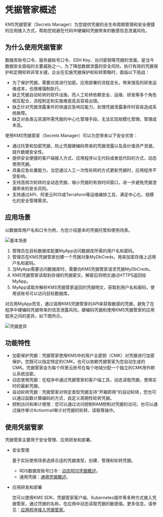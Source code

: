 # 凭据管家概述

KMS凭据管家（Secrets Manager）为您提供凭据的全生命周期管理和安全便捷的应用接入方式，帮助您规避在代码中硬编码凭据带来的敏感信息泄漏风险。

## 为什么使用凭据管家

数据库账号口令、服务器账号口令、SSH Key、访问密钥等凭据的泄漏，是当今数据安全面临的主要威胁之一。为了降低数据泄露的安全风险，执行有效的凭据保护和定期轮转非常关键。企业在实施凭据保护和轮转策略时，面临以下挑战：

-   为了保护凭据，需要对其进行加密。应用部署的流程变长，带来很高的研发运维成本，也很难强制执行。
-   缺乏凭据自动轮转的软件设施，而人工轮转依赖安全、运维、研发等多个角色相互配合，流程制定和实施难度高且容易出错。
-   缺乏针对凭据泄露事件的快速应急响应能力，处理凭据泄露事件时容易造成系统故障。
-   缺乏对各类云资源所需凭据的中心化管理手段，无法实现规模化管理，管理成本高。

使用KMS凭据管家（Secrets Manager）可以为您带来以下安全优势：

-   通过托管和加密凭据，防止凭据硬编码带来的凭据泄露以及高价值资产泄漏，提升数据安全性。
-   提供安全便捷的客户端接入方式，应用程序以无代码或者低代码的方式，动态使用凭据。
-   具备应急处置能力，当您通过人工一次性轮转的方式更新凭据时，应用程序不受影响。
-   支持高频次轮转的全动态凭据，缩小凭据的有效时间窗口，进一步避免凭据泄漏带来的安全风险。
-   支持通过API、阿里云ROS或Terraform等运维编排工具，满足中心化、规模化的安全管理需求。

## 应用场景

以数据库用户名和口令为例，为您介绍基本的凭据托管和使用场景。

![基本场景](https://static-aliyun-doc.oss-accelerate.aliyuncs.com/assets/img/zh-CN/2247656161/p254389.png)

1.  管理员在目标数据库配置MyApp访问数据库所需的用户名和密码。
2.  管理员在KMS凭据管家创建一个凭据对象MyDbCreds，用来加密存储上述用户名和密码。
3.  当MyApp需要访问数据库时，需要向KMS凭据管家请求凭据MyDbCreds。
4.  KMS凭据管家读取到存储的凭据密文，解密后将明文通过HTTPS返回给MyApp。
5.  MyApp读取并解析KMS凭据管家返回的凭据明文，获取到用户名和密码，使用该账号可以访问目标数据库。

对应用MyApp而言，通过调用KMS凭据管家的API来获取敏感的凭据，避免了在程序中硬编码凭据带来的信息泄露风险。硬编码凭据和使用KMS凭据管家的应用程序之间的差异，如下图所示。

![凭据差异](https://static-aliyun-doc.oss-accelerate.aliyuncs.com/assets/img/zh-CN/2247656161/p254398.png)

## 功能特性

-   加密保护凭据：凭据管家使用KMS中的用户主密钥（CMK）对凭据进行加密保护。您既可以指定特定的CMK，也可以依赖凭据管家为您自动生成的CMK。凭据管家会为每个阿里云账号在每个地域分配一个独立的CMK用作默认系统加密。
-   动态使用凭据：在程序中通过凭据管家的客户端工具，动态读取凭据，使用实时的最新凭据。
-   自动轮转凭据：凭据管家对特定类型凭据支持“开箱即用“的自动轮转，您也可以通过函数计算编码的方式，自定义周期性轮转凭据。
-   控制访问和审计使用：您可以通过访问控制RAM控制对凭据的访问，也可以通过操作审计Actiontrail审计对凭据的轮转、读取等操作。

## 使用凭据管家

凭据管家主要用于安全管理、应用研发和部署。

-   安全管理

    基于实际使用场景选择合适的凭据类型，创建、管理和轮转凭据。

    -   RDS数据库账号口令：[动态RDS凭据概述](/intl.zh-CN/凭据管家/动态RDS凭据/动态RDS凭据概述.md)。
    -   通用凭据：[通用凭据概述](/intl.zh-CN/凭据管家/通用凭据/通用凭据概述.md)。
-   应用研发和部署

    您可以使用KMS SDK、凭据管家客户端、Kubernetes插件等多种方式接入凭据管家，通过凭据的名称，在应用中动态读取凭据的敏感值。更多信息，请参见：[应用程序接入凭据管家](/intl.zh-CN/凭据管家/应用程序接入凭据管家.md)。


